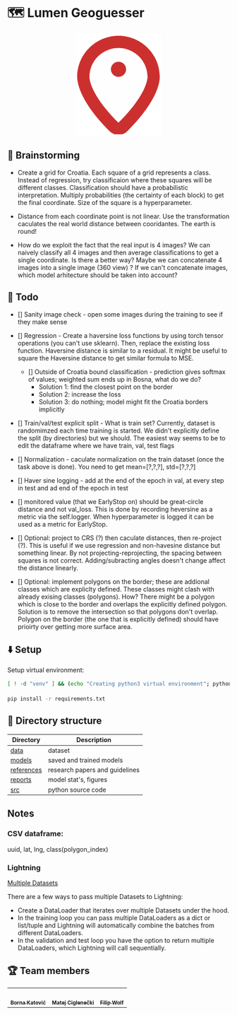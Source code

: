 # 🗺️ Lumen Geoguesser

<p align="center">
	<img src="readme-pics/geoguesser-logo.png"></img>
</p>

## 🧠 Brainstorming

- Create a grid for Croatia. Each square of a grid represents a class. Instead of regression, try classificaion where these squares will be different classes. Classification should have a probabilistic interpretation. Multiply probabilities (the certainty of each block) to get the final coordinate. Size of the square is a hyperparameter.

- Distance from each coordinate point is not linear. Use the transformation caculates the real world distance between cooridantes. The earth is round!

- How do we exploit the fact that the real input is 4 images? We can naively classify all 4 images and then average classifications to get a single coordinate. Is there a better way? Maybe we can concatenate 4 images into a single image (360 view) ? If we can't concatenate images, which model arhitecture should be taken into account?

## 📝 Todo

- [] Sanity image check - open some images during the training to see if they make sense

- [] Regression - Create a haversine loss functions by using torch tensor operations (you can't use sklearn). Then, replace the existing loss function. Haversine distance is similar to a residual. It might be useful to square the Haversine distance to get similar formula to MSE.
  - [] Outside of Croatia bound classification - prediction gives softmax of values; weighted sum ends up in Bosna, what do we do?
    - Solution 1: find the closest point on the border
    - Solution 2: increase the loss
    - Solution 3: do nothing; model might fit the Croatia borders implicitly

- [] Train/val/test explicit split - What is train set? Currently, dataset is randomimzed each time training is started. We didn't explicitly define the split (by directories) but we should. The easiest way seems to be to edit the dataframe where we have train, val, test flags

- [] Normalization - caculate normalization on the train dataset (once the task above is done). You need to get mean=[?,?,?], std=[?,?,?]

- [] Haver sine logging - add at the end of the epoch in val, at every step in test and ad end of the epoch in test


- [] monitored value (that we EarlyStop on) should be great-circle distance and not val_loss. This is done by recording heversine as a metric via the self.logger. When hyperparameter is logged it can be used as a metric for EarlyStop.

- [] Optional: project to CRS (?) then caculate distances, then re-project (?). This is useful if we use regression and non-havesine distance but something linear. By not projecting-reprojecting, the spacing between squares is not correct. Adding/subracting angles doesn't change affect the distance linearly.

- [] Optional: implement polygons on the border; these are addional classes which are expliclty defined. These classes might clash with already exising classes (polygons). How? There might be a polygon which is close to the border and overlaps the explicitly defined polygon. Solution is to remove the intersection so that polygons don't overlap. Polygon on the border (the one that is explicitly defined) should have prioirty over getting more surface area.

## ⬇️ Setup

Setup virtual environment:

```bash
[ ! -d "venv" ] && (echo "Creating python3 virtual environment"; python3 -m venv venv)

pip install -r requirements.txt
```

## 📁 Directory structure

| Directory                   | Description                    |
| --------------------------- | ------------------------------ |
| [data](./data/)             | dataset                        |
| [models](./models/)         | saved and trained models       |
| [references](./references/) | research papers and guidelines |
| [reports](./reports/)       | model stat's, figures          |
| [src](./src/)               | python source code             |


## Notes

### CSV dataframe:
uuid, lat, lng, class(polygon_index)

### Lightning
[Multiple Datasets
](https://pytorch-lightning.readthedocs.io/en/stable/guides/data.html#multiple-datasets)

There are a few ways to pass multiple Datasets to Lightning:
- Create a DataLoader that iterates over multiple Datasets under the hood.
- In the training loop you can pass multiple DataLoaders as a dict or list/tuple and Lightning will automatically combine the batches from different DataLoaders.
- In the validation and test loop you have the option to return multiple DataLoaders, which Lightning will call sequentially.

## 🏆 Team members

<table>
  <tr>
    <td align="center"><a href="https://github.com/bkatovic"><img src="https://avatars.githubusercontent.com/u/56589395?v=4" width="100px;" alt=""/><br /><sub><b>Borna Katović</b></sub></a><br /></td>
    <td align="center"><a href="https://github.com/matejciglenecki"><img src="https://avatars.githubusercontent.com/u/12819849?v=4" width="100px;" alt=""/><br /><sub><b>Matej Ciglenečki</b></sub></a><br /></td>
    <td align="center"><a href="https://github.com/filipwolf"><img src="https://avatars.githubusercontent.com/u/50752058?v=4" width="100px;" alt=""/><br /><sub><b>Filip Wolf</b></sub></a><br /></td>
</table>
